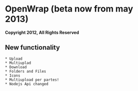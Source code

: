 # OpenWrap (beta now from may 2013)
**Copyright 2012, All Rights Reserved**

## New functionality
	* Upload
	* Multiuplad 
	* Download
    * Folders and Files
    * Icons
    * Multiupload per partes!
    * Nodejs Api changed
